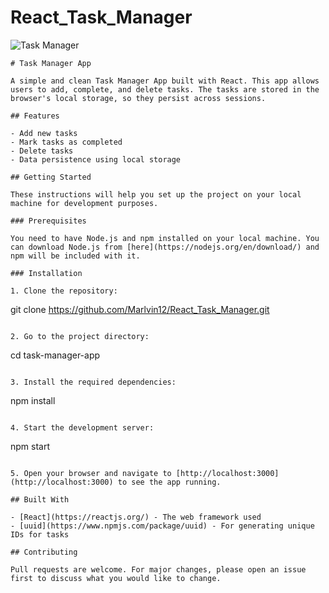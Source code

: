 # React_Task_Manager

![Task Manager](https://github.com/Marlvin12/React_Task_Manager/assets/122947486/fa35863a-84d6-4658-8d16-88b26438559d)

```
# Task Manager App

A simple and clean Task Manager App built with React. This app allows users to add, complete, and delete tasks. The tasks are stored in the browser's local storage, so they persist across sessions.

## Features

- Add new tasks
- Mark tasks as completed
- Delete tasks
- Data persistence using local storage

## Getting Started

These instructions will help you set up the project on your local machine for development purposes.

### Prerequisites

You need to have Node.js and npm installed on your local machine. You can download Node.js from [here](https://nodejs.org/en/download/) and npm will be included with it.

### Installation

1. Clone the repository:

   ```
   git clone https://github.com/Marlvin12/React_Task_Manager.git
   ```

2. Go to the project directory:

   ```
   cd task-manager-app
   ```

3. Install the required dependencies:

   ```
   npm install
   ```

4. Start the development server:

   ```
   npm start
   ```

5. Open your browser and navigate to [http://localhost:3000](http://localhost:3000) to see the app running.

## Built With

- [React](https://reactjs.org/) - The web framework used
- [uuid](https://www.npmjs.com/package/uuid) - For generating unique IDs for tasks

## Contributing

Pull requests are welcome. For major changes, please open an issue first to discuss what you would like to change.

